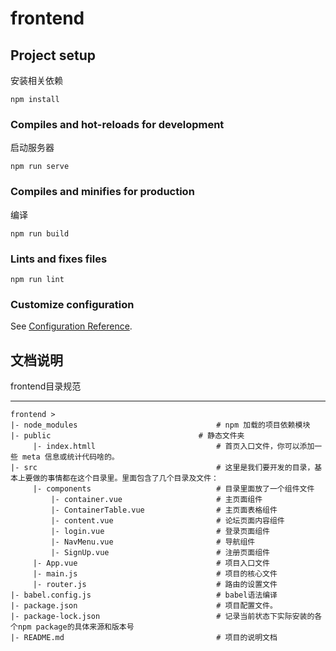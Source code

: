 # frontend

## Project setup
安装相关依赖
```
npm install
```

### Compiles and hot-reloads for development
启动服务器
```
npm run serve
```

### Compiles and minifies for production
编译
```
npm run build
```

### Lints and fixes files
```
npm run lint
```

### Customize configuration
See [Configuration Reference](https://cli.vuejs.org/config/).

## 文档说明
 frontend目录规范

---

    frontend >
    |- node_modules                               # npm 加载的项目依赖模块
    |- public	                              # 静态文件夹                   
         |- index.htmll                           # 首页入口文件，你可以添加一些 meta 信息或统计代码啥的。
    |- src                                        # 这里是我们要开发的目录，基本上要做的事情都在这个目录里。里面包含了几个目录及文件：
         |- components                            # 目录里面放了一个组件文件
             |- container.vue                     # 主页面组件
             |- ContainerTable.vue                # 主页面表格组件
             |- content.vue                       # 论坛页面内容组件
             |- login.vue                         # 登录页面组件
             |- NavMenu.vue                       # 导航组件
             |- SignUp.vue                        # 注册页面组件
         |- App.vue                               # 项目入口文件
         |- main.js                               # 项目的核心文件
         |- router.js                             # 路由的设置文件
    |- babel.config.js                            # babel语法编译
    |- package.json                               # 项目配置文件。
    |- package-lock.json                          # 记录当前状态下实际安装的各个npm package的具体来源和版本号
    |- README.md                                  # 项目的说明文档
